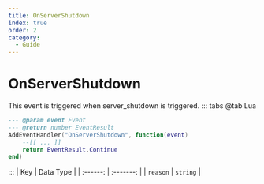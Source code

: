 ```yaml
---
title: OnServerShutdown
index: true
order: 2
category:
  - Guide
---
```


# OnServerShutdown
This event is triggered when server_shutdown is triggered.
::: tabs
@tab Lua
```lua
--- @param event Event
--- @return number EventResult
AddEventHandler("OnServerShutdown", function(event)
    --[[ ... ]]
    return EventResult.Continue
end)
```

:::
|    Key   | Data Type |
| :------: | :-------: |
| `reason` |  `string` |